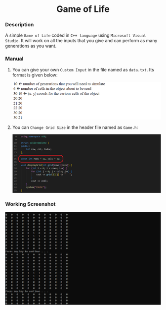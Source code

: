 <h1 align="center">Game of Life</h1>

### Description
A simple `Game of Life` coded in `C++ language` using `Microsoft Visual Studio`. It will work on all the inputs that you give and can perform as many generations as you want.

### Manual
1) You can give your own `Custom Input` in the file named as `data.txt`. Its format is given below:
    <div align="center">
      <img src = "https://github.com/SameetAsadullah/Game-of-Life/blob/main/extras/input-details-ss.png" alt = "" width="600px"/>
    </div>

2) You can `Change Grid Size` in the header file named as `Game.h`:
    <div align="center">
      <img src = "https://github.com/SameetAsadullah/Game-of-Life/blob/main/extras/change-grid-size-ss.png" alt = "" width="600px"/>
    </div>
    
### Working Screenshot
  <div align="center">
    <img src = "https://github.com/SameetAsadullah/Game-of-Life/blob/main/extras/working-ss.png" alt = "" width="800px"/>
  </div>
